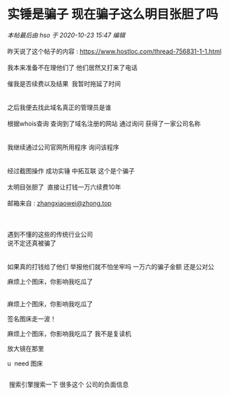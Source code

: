 # 实锤是骗子 现在骗子这么明目张胆了吗


<i class="pstatus"> 本帖最后由 hso 于 2020-10-23 15:47 编辑 </i><br />
<br />
昨天说了这个帖子的内容 : https://www.hostloc.com/thread-756831-1-1.html<br />
<br />
我本来准备不在理他们了 他们居然又打来了电话 <br />
<br />
催我是否续费以及结果&nbsp;&nbsp;我暂时拖延了时间<br />
<br />
<br />
之后我便去找此域名真正的管理员是谁<br />
<br />
根据whois查询 查询到了域名注册的网站 通过询问 获得了一家公司名称<br />
<br />
<img id="aimg_n11J0" onclick="zoom(this, this.src, 0, 0, 0)" class="zoom" src="https://s1.ax1x.com/2020/10/23/BA0xxS.png" onmouseover="img_onmouseoverfunc(this)" onload="thumbImg(this)" border="0" alt="" /><br />
<br />
我继续通过公司官网所用程序 询问该程序<br />
<br />
<img id="aimg_BhME0" onclick="zoom(this, this.src, 0, 0, 0)" class="zoom" src="https://s1.ax1x.com/2020/10/23/BA0v28.png" onmouseover="img_onmouseoverfunc(this)" onload="thumbImg(this)" border="0" alt="" /><br />
<img id="aimg_gWufU" onclick="zoom(this, this.src, 0, 0, 0)" class="zoom" src="https://s1.ax1x.com/2020/10/23/BA0j8f.png" onmouseover="img_onmouseoverfunc(this)" onload="thumbImg(this)" border="0" alt="" /><br />
<br />
经过截图操作 成功实锤 中拓互联 这个是个骗子<br />
<br />
太明目张胆了&nbsp;&nbsp;直接让打钱一万六续费10年<br />
<br />
邮箱来自 : <a href="mailto:zhangxiaowei@zhong.top">zhangxiaowei@zhong.top</a><br />
<br />
<img id="aimg_U1PJl" onclick="zoom(this, this.src, 0, 0, 0)" class="zoom" src="https://s1.ax1x.com/2020/10/23/BADfXD.png" onmouseover="img_onmouseoverfunc(this)" onload="thumbImg(this)" border="0" alt="" /><br />
<br />
<img id="aimg_V4QCq" onclick="zoom(this, this.src, 0, 0, 0)" class="zoom" src="https://s1.ax1x.com/2020/10/23/BArwCt.png" onmouseover="img_onmouseoverfunc(this)" onload="thumbImg(this)" border="0" alt="" /><br />
<br />
遇到不懂的这些的传统行业公司<br />
说不定还真被骗了<br />
<br />
<br />
如果真的打钱给了他们 举报他们就不怕坐牢吗 一万六的骗子金额 还是公对公

麻烦上个图床，你影响我吃瓜了

<br />
麻烦上个图床，你影响我吃瓜了

签名图床走一波！

麻烦上个图床，你影响我吃瓜了 我不是复读机

放大镜在那里

u&nbsp;&nbsp;need 图床

<img id="aimg_EkhmK" onclick="zoom(this, this.src, 0, 0, 0)" class="zoom" src="https://mjjzp.cf/2020/10/23/66456553d2c75.png" onmouseover="img_onmouseoverfunc(this)" onload="thumbImg(this)" border="0" alt="" />

<img src="static/image/smiley/default/lol.gif" smilieid="12" border="0" alt="" /><img src="static/image/smiley/default/lol.gif" smilieid="12" border="0" alt="" /> 搜索引擎搜索一下 很多这个 公司的负面信息
